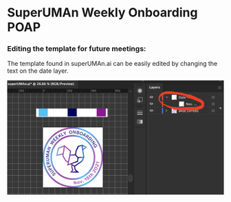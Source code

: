 # SuperUMAn Weekly Onboarding POAP


### Editing the template for future meetings:
The template found in superUMAn.ai can be easily edited by changing the text on the date layer.

![](../../assets/superuman-instruction.png)
